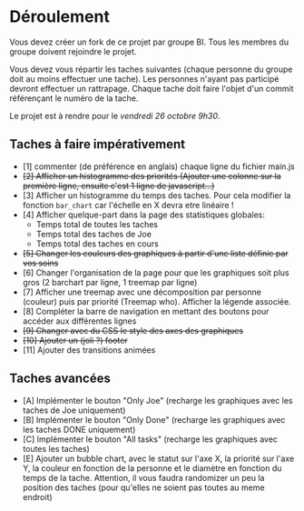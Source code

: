 # Déroulement

Vous devez créer un fork de ce projet par groupe BI.
Tous les membres du groupe doivent rejoindre le projet.

Vous devez vous répartir les taches suivantes (chaque personne du groupe doit au moins effectuer une tache).
Les personnes n'ayant pas participé devront effectuer un rattrapage.
Chaque tache doit faire l'objet d'un commit référençant le numéro de la tache.

Le projet est à rendre pour le *vendredi 26 octobre 9h30*.

## Taches à faire impérativement
 - [1] commenter (de préférence en anglais) chaque ligne du fichier main.js
 - ~~[2] Afficher un histogramme des priorités (Ajouter une colonne sur la première ligne, ensuite c'est 1 ligne de javascript...)~~
 - [3] Afficher un histogramme du temps des taches. Pour cela modifier la fonction `bar_chart` car l'échelle en X devra etre linéaire !
 - [4] Afficher quelque-part dans la page des statistiques globales:
   - Temps total de toutes les taches
   - Temps total des taches de Joe
   - Temps total des taches en cours
 - ~~[5] Changer les couleurs des graphiques à partir d'une liste définie par vos soins~~
 - [6] Changer l'organisation de la page pour que les graphiques soit plus gros (2 barchart par ligne, 1 treemap par ligne)
 - [7] Afficher une treemap avec une décomposition par personne (couleur) puis par priorité (Treemap who). Afficher la légende associée.
 - [8] Compléter la barre de navigation en mettant des boutons pour accéder aux différentes lignes
 - ~~[9] Changer avec du CSS le style des axes des graphiques~~
 - ~~[10] Ajouter un (joli ?) footer~~
 - [11] Ajouter des transitions animées

## Taches avancées
 - [A] Implémenter le bouton "Only Joe" (recharge les graphiques avec les taches de Joe uniquement)
 - [B] Implémenter le bouton "Only Done" (recharge les graphiques avec les taches DONE uniquement)
 - [C] Implémenter le bouton "All tasks" (recharge les graphiques avec toutes les taches)
 - [E] Ajouter un bubble chart, avec le statut sur l'axe X, la priorité sur l'axe Y, la couleur en fonction de la personne et le diamètre en fonction du temps de la tache. Attention, il vous faudra randomizer un peu la position des taches (pour qu'elles ne soient pas toutes au meme endroit)